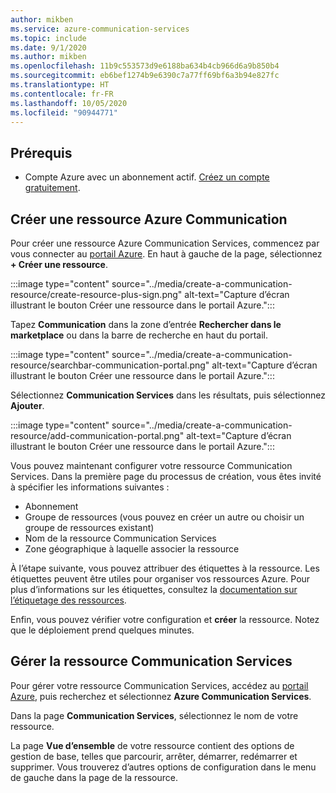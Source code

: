 ```yaml
---
author: mikben
ms.service: azure-communication-services
ms.topic: include
ms.date: 9/1/2020
ms.author: mikben
ms.openlocfilehash: 11b9c553573d9e6188ba634b4cb966d6a9b850b4
ms.sourcegitcommit: eb6bef1274b9e6390c7a77ff69bf6a3b94e827fc
ms.translationtype: HT
ms.contentlocale: fr-FR
ms.lasthandoff: 10/05/2020
ms.locfileid: "90944771"
---
```

## <a name="prerequisites"></a>Prérequis

- Compte Azure avec un abonnement actif. [Créez un compte gratuitement](https://azure.microsoft.com/free/dotnet/).

## <a name="create-azure-communication-resource"></a>Créer une ressource Azure Communication

Pour créer une ressource Azure Communication Services, commencez par vous connecter au [portail Azure](https://portal.azure.com). En haut à gauche de la page, sélectionnez **+ Créer une ressource**. 

:::image type="content" source="../media/create-a-communication-resource/create-resource-plus-sign.png" alt-text="Capture d’écran illustrant le bouton Créer une ressource dans le portail Azure.":::

Tapez **Communication** dans la zone d’entrée **Rechercher dans le marketplace** ou dans la barre de recherche en haut du portail.

:::image type="content" source="../media/create-a-communication-resource/searchbar-communication-portal.png" alt-text="Capture d’écran illustrant le bouton Créer une ressource dans le portail Azure.":::

Sélectionnez **Communication Services** dans les résultats, puis sélectionnez **Ajouter**.

:::image type="content" source="../media/create-a-communication-resource/add-communication-portal.png" alt-text="Capture d’écran illustrant le bouton Créer une ressource dans le portail Azure.":::

Vous pouvez maintenant configurer votre ressource Communication Services. Dans la première page du processus de création, vous êtes invité à spécifier les informations suivantes :

* Abonnement
* Groupe de ressources (vous pouvez en créer un autre ou choisir un groupe de ressources existant)
* Nom de la ressource Communication Services
* Zone géographique à laquelle associer la ressource

À l’étape suivante, vous pouvez attribuer des étiquettes à la ressource. Les étiquettes peuvent être utiles pour organiser vos ressources Azure. Pour plus d’informations sur les étiquettes, consultez la [documentation sur l’étiquetage des ressources](https://docs.microsoft.com/azure/azure-resource-manager/management/tag-resources).

Enfin, vous pouvez vérifier votre configuration et **créer** la ressource. Notez que le déploiement prend quelques minutes.

## <a name="manage-your-communication-services-resource"></a>Gérer la ressource Communication Services

Pour gérer votre ressource Communication Services, accédez au [portail Azure](https://portal.azure.com), puis recherchez et sélectionnez **Azure Communication Services**.

Dans la page **Communication Services**, sélectionnez le nom de votre ressource.

La page **Vue d’ensemble** de votre ressource contient des options de gestion de base, telles que parcourir, arrêter, démarrer, redémarrer et supprimer. Vous trouverez d’autres options de configuration dans le menu de gauche dans la page de la ressource.